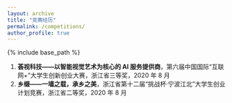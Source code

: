 ```yaml
---
layout: archive
title: "竞赛经历"
permalink: /competitions/
author_profile: true
---
```


{% include base_path %}

1. **荟视科技——以智能视觉艺术为核心的 AI 服务提供商**，第六届中国国际“互联网+”大学生创新创业大赛，浙江省三等奖，2020 年 8 月
2. **乡缀——一墙之载，承乡之美**，浙江省第十二届“挑战杯·宁波江北”大学生创业计划竞赛，浙江省二等奖，2020 年 8 月

